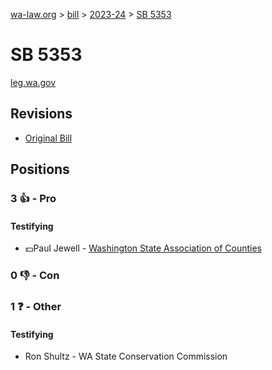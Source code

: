[wa-law.org](/) > [bill](/bill/) > [2023-24](/bill/2023-24/) > [SB 5353](/bill/2023-24/sb/5353/)

# SB 5353
[leg.wa.gov](https://app.leg.wa.gov/billsummary?BillNumber=5353&Year=2023&Initiative=false)

## Revisions
* [Original Bill](1/)

## Positions
### 3 👍 - Pro
#### Testifying
* 💵Paul Jewell - [Washington State Association of Counties](/org/washington_state_association_of_counties/)

### 0 👎 - Con

### 1 ❓ - Other
#### Testifying
* Ron Shultz - WA State Conservation Commission

